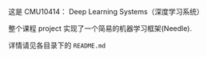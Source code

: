 这是 CMU10414： Deep Learning Systems（深度学习系统）

整个课程 project 实现了一个简易的机器学习框架(Needle).

详情请见各目录下的 `README.md`